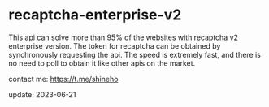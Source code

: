 # recaptcha-enterprise-v2
This api can solve more than 95% of the websites with recaptcha v2 enterprise version. The token for recaptcha can be obtained by synchronously requesting the api. The speed is extremely fast, and there is no need to poll to obtain it like other apis on the market.

contact me: https://t.me/shineho

update: 2023-06-21
